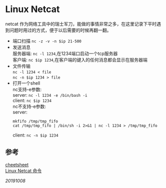 # Linux Netcat

netcat 作为网络工具中的瑞士军刀，能做的事情非常之多，在这里记录下平时遇到问题时用过的方式，便于以后需要的时候再翻一翻。

* 端口扫描 `nc -z -v -n $ip 21-500`
* 发送消息   
  服务器端: `nc -l 1234`,在1234端口启动一个tcp服务器  
  客户端: `nc $ip 1234`,在客户端的键入的任何消息都会显示在服务器端
* 文件传输  
  `nc -l 1234 < file`  
  `nc -n $ip 1234 > file`
* 打开一个shell  
  nc支持-e参数:  
    server: `nc -l 1234 -e /bin/bash -i`  
    client: `nc $ip 1234`  
  nc不支持-e参数:  
    server:  
    ```
    mkfifo /tmp/tmp_fifo
    cat /tmp/tmp_fifo | /bin/sh -i 2>&1 | nc -l 1234 > /tmp/tmp_fifo
    ```
    client: `nc -n $ip 1234`

## 参考
[cheetsheet](https://www.sans.org/security-resources/sec560/netcat_cheat_sheet_v1.pdf)  
[Linux Netcat 命令](https://www.oschina.net/translate/linux-netcat-command?lang=chs&p=1)

_20191008_